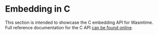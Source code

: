 # Embedding in C

This section is intended to showcase the C embedding API for Wasmtime. Full
reference documentation for the C API [can be found online][online].

[online]: https://bytecodealliance.github.io/wasmtime/c-api/
